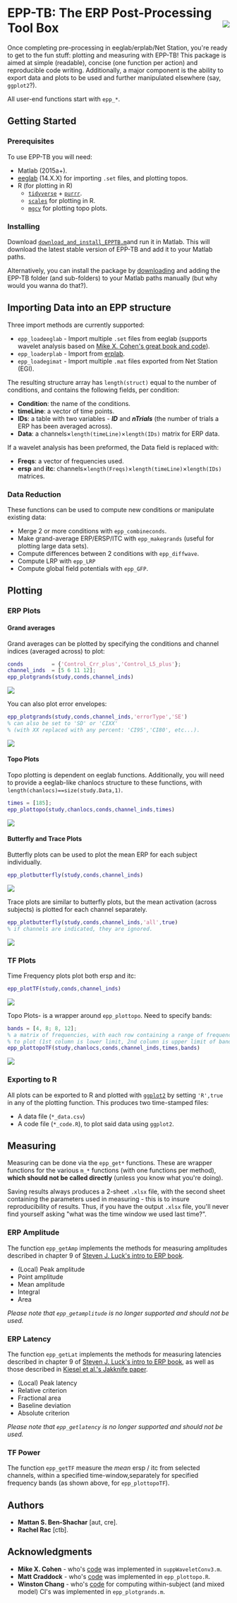 
<!-- README.md is generated from README.Rmd. Please edit that file -->
EPP-TB: The ERP Post-Processing Tool Box <img src="doc\logo.png" align="right"/>
================================================================================

Once completing pre-processing in eeglab/erplab/Net Station, you're ready to get to the fun stuff: plotting and measuring with EPP-TB! This package is aimed at simple (readable), concise (one function per action) and reproducible code writing. Additionally, a major component is the ability to export data and plots to be used and further manipulated elsewhere (say, `ggplot2`?).

All user-end functions start with `epp_*`.

Getting Started
---------------

### Prerequisites

To use EPP-TB you will need:

-   Matlab (2015a+).
-   [eeglab](https://sccn.ucsd.edu/eeglab/index.php) (14.X.X) for importing `.set` files, and plotting topos.
-   R (for plotting in R)
    -   [`tidyverse`](https://github.com/tidyverse/tidyverse) + [`purrr`](https://github.com/tidyverse/purrr).
    -   [`scales`](https://github.com/hadley/scales) for plotting in R.
    -   [`mgcv`](https://cran.r-project.org/package=mgcv) for plotting topo plots.

### Installing

Download [`download_and_install_EPPTB.m`](./download_and_install_EPPTB.m)and run it in Matlab. This will download the latest stable version of EPP-TB and add it to your Matlab paths.

Alternatively, you can install the package by [downloading](https://github.com/mattansb/EPP-TB/releases) and adding the EPP-TB folder (and sub-folders) to your Matlab paths manually (but why would you wanna do that?).

Importing Data into an EPP structure
------------------------------------

Three import methods are currently supported:

-   `epp_loadeeglab` - Import multiple `.set` files from eeglab (supports wavelet analysis based on [Mike X. Cohen's great book and code](http://www.mikexcohen.com/)).
-   `epp_loaderplab` - Import from [erplab](http://www.erpinfo.org/erplab.html).
-   `epp_loadegimat` - Import multiple `.mat` files exported from Net Station (EGI).

The resulting structure array has `length(struct)` equal to the number of conditions, and contains the following fields, per condition:

-   **Condition**: the name of the conditions.
-   **timeLine**: a vector of time points.
-   **IDs**: a table with two variables - ***ID*** and ***nTrials*** (the number of trials a ERP has been averaged across).
-   **Data**: a channels×`length(timeLine)`×`length(IDs)` matrix for ERP data.

If a wavelet analysis has been preformed, the Data field is replaced with:

-   **Freqs**: a vector of frequencies used.
-   **ersp** and **itc**: channels×`length(Freqs)`×`length(timeLine)`×`length(IDs)` matrices.

### Data Reduction

These functions can be used to compute new conditions or manipulate existing data:

-   Merge 2 or more conditions with `epp_combineconds`.
-   Make grand-average ERP/ERSP/ITC with `epp_makegrands` (useful for plotting large data sets).
-   Compute differences between 2 conditions with `epp_diffwave`.
-   Compute LRP with `epp_LRP`
-   Compute global field potentials with `epp_GFP`.

Plotting
--------

### ERP Plots

#### Grand averages

Grand averages can be plotted by specifying the conditions and channel indices (averaged across) to plot:

``` matlab
conds         = {'Control_Crr_plus','Control_L5_plus'};
channel_inds  = [5 6 11 12];
epp_plotgrands(study,conds,channel_inds)
```

![](doc/grand_plot-1.png)

You can also plot error envelopes:

``` matlab
epp_plotgrands(study,conds,channel_inds,'errorType','SE')
% can also be set to 'SD' or 'CIXX' 
% (with XX replaced with any percent: 'CI95','CI80', etc...).
```

![](doc/grand_plot_se-1.png)

#### Topo Plots

Topo plotting is dependent on eeglab functions. Additionally, you will need to provide a eeglab-like chanlocs structure to these functions, with `length(chanlocs)==size(study.Data,1)`.

``` matlab
times = [185];
epp_plottopo(study,chanlocs,conds,channel_inds,times)
```

![](doc/topo_plot-1.png)

#### Butterfly and Trace Plots

Butterfly plots can be used to plot the mean ERP for each subject individually.

``` matlab
epp_plotbutterfly(study,conds,channel_inds)
```

![](doc/butterfly_plot-1.png)

Trace plots are similar to butterfly plots, but the mean activation (across subjects) is plotted for each channel separately.

``` matlab
epp_plotbutterfly(study,conds,channel_inds,'all',true)
% if channels are indicated, they are ignored.
```

![](doc/trace_plot-1.png)

### TF Plots

Time Frequency plots plot both ersp and itc:

``` matlab
epp_plotTF(study,conds,channel_inds)
```

![](doc/TFplot-1.png)

Topo Plots- is a wrapper around `epp_plottopo`. Need to specify bands:

``` matlab
bands = [4, 8; 8, 12];
% a matrix of frequencies, with each row containing a range of frequencies
% to plot (1st column is lower limit, 2nd column is upper limit of band).
epp_plottopoTF(study,chanlocs,conds,channel_inds,times,bands)
```

![](doc/TFtopo-1.png)

### Exporting to R

All plots can be exported to R and plotted with [`ggplot2`](https://github.com/tidyverse/ggplot2) by setting `'R',true` in any of the plotting function. This produces two time-stamped files:

-   A data file (`*_data.csv`)
-   A code file (`*_code.R`), to plot said data using `ggplot2`.

Measuring
---------

Measuring can be done via the `epp_get*` functions. These are wrapper functions for the various `m_*` functions (with one functions per method), **which should not be called directly** (unless you know what you're doing).

Saving results always produces a 2-sheet `.xlsx` file, with the second sheet containing the parameters used in measuring - this is to insure reproducibility of results. Thus, if you have the output `.xlsx` file, you'll never find yourself asking "what was the time window we used last time?".

### ERP Amplitude

The function `epp_getAmp` implements the methods for measuring amplitudes described in chapter 9 of [Steven J. Luck's intro to ERP book](https://mitpress.mit.edu/books/introduction-event-related-potential-technique-0).

-   (Local) Peak amplitude
-   Point amplitude
-   Mean amplitude
-   Integral
-   Area

*Please note that `epp_getamplitude` is no longer supported and should not be used.*

### ERP Latency

The function `epp_getLat` implements the methods for measuring latencies described in chapter 9 of [Steven J. Luck's intro to ERP book](https://mitpress.mit.edu/books/introduction-event-related-potential-technique-0), as well as those described in [Kiesel et al.'s Jakknife paper](http://onlinelibrary.wiley.com/doi/10.1111/j.1469-8986.2007.00618.x/abstract).

-   (Local) Peak latency
-   Relative criterion
-   Fractional area
-   Baseline deviation
-   Absolute criterion

*Please note that `epp_getlatency` is no longer supported and should not be used.*

### TF Power

The function `epp_getTF` measure the *mean* ersp / itc from selected channels, within a specified time-window,separately for specified frequency bands (as shown above, for `epp_plottopoTF`).

Authors
-------

-   **Mattan S. Ben-Shachar** \[aut, cre\].
-   **Rachel Rac** \[ctb\].

Acknowledgments
---------------

-   **Mike X. Cohen** - who's [code](http://www.mikexcohen.com/) was implemented in `suppWaveletConv3.m`.
-   **Matt Craddock** - who's [code](https://craddm.github.io/blog/2017/02/25/EEG-topography) was implemented in `epp_plottopo.R`.
-   **Winston Chang** - who's [code](http://www.cookbook-r.com/Graphs/Plotting_means_and_error_bars_(ggplot2)/) for computing within-subject (and mixed model) CI's was implemented in `epp_plotgrands.m`.
